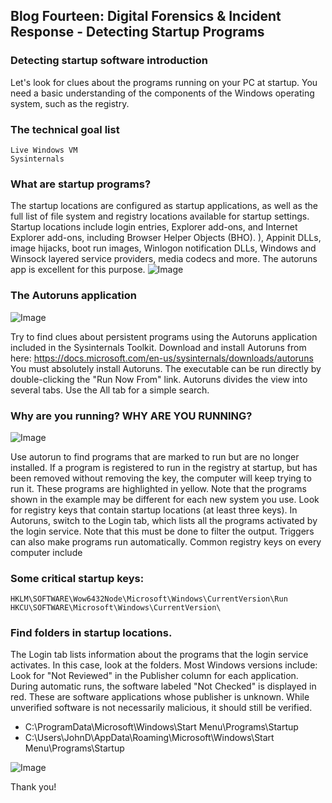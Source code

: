 ## Blog Fourteen: Digital Forensics & Incident Response - Detecting Startup Programs


### Detecting startup software introduction

Let's look for clues about the programs running on your PC at startup. You need a basic understanding of the components of the Windows operating system, such as the registry. 
### The technical goal list
```
Live Windows VM
Sysinternals
```

### What are startup programs?

The startup locations are configured as startup applications, as well as the full list of file system and registry locations available for startup settings. Startup locations include login entries, Explorer add-ons, and Internet Explorer add-ons, including Browser Helper Objects (BHO). ), Appinit DLLs, image hijacks, boot run images, Winlogon notification DLLs, Windows and Winsock layered service providers, media codecs and more. 
The autoruns app is excellent for this purpose.
![Image](https://external-content.duckduckgo.com/iu/?u=https%3A%2F%2Fwww.maketecheasier.com%2Fassets%2Fuploads%2F2015%2F03%2Fstartup-managers-autoruns.png&f=1&nofb=1)


### The Autoruns application

![Image](https://i.imgur.com/GenzZ3j.png)

Try to find clues about persistent programs using the Autoruns application included in the Sysinternals Toolkit. Download and install Autoruns from here: https://docs.microsoft.com/en-us/sysinternals/downloads/autoruns You must absolutely install Autoruns. The executable can be run directly by double-clicking the "Run Now From" link. Autoruns divides the view into several tabs. Use the All tab for a simple search. 


### Why are you running? WHY ARE YOU RUNNING?

![Image](https://i.imgur.com/0oejmjz.png)

Use autorun to find programs that are marked to run but are no longer installed. If a program is registered to run in the registry at startup, but has been removed without removing the key, the computer will keep trying to run it. These programs are highlighted in yellow. Note that the programs shown in the example may be different for each new system you use. 
Look for registry keys that contain startup locations (at least three keys). In Autoruns, switch to the Login tab, which lists all the programs activated by the login service. Note that this must be done to filter the output. Triggers can also make programs run automatically. Common registry keys on every computer include 
### Some critical startup keys:
```HKLM\SOFTWARE\Microsoft\Windows\CurrentVersion\Run
HKLM\SOFTWARE\Wow6432Node\Microsoft\Windows\CurrentVersion\Run
HKCU\SOFTWARE\Microsoft\Windows\CurrentVersion\
```

### Find folders in startup locations.
The Login tab lists information about the programs that the login service activates. In this case, look at the folders. Most Windows versions include: Look for "Not Reviewed" in the Publisher column for each application. During automatic runs, the software labeled "Not Checked" is displayed in red. These are software applications whose publisher is unknown. While unverified software is not necessarily malicious, it should still be verified. 

- C:\ProgramData\Microsoft\Windows\Start Menu\Programs\Startup
- C:\Users\JohnD\AppData\Roaming\Microsoft\Windows\Start Menu\Programs\Startup

![Image](https://i.imgur.com/HusS7pB.png)


Thank you!
